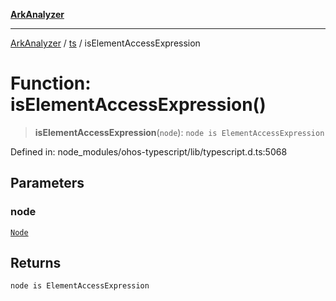 [**ArkAnalyzer**](../../../../README.md)

***

[ArkAnalyzer](../../../../globals.md) / [ts](../README.md) / isElementAccessExpression

# Function: isElementAccessExpression()

> **isElementAccessExpression**(`node`): `node is ElementAccessExpression`

Defined in: node\_modules/ohos-typescript/lib/typescript.d.ts:5068

## Parameters

### node

[`Node`](../interfaces/Node.md)

## Returns

`node is ElementAccessExpression`

